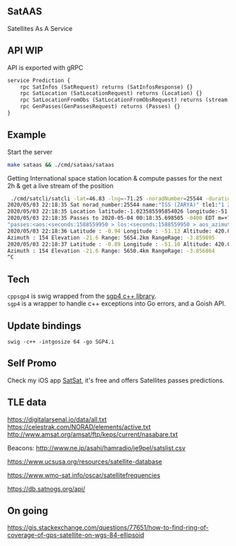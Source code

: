 ## SatAAS

Satellites As A Service

## API WIP

API is exported with gRPC

```proto
service Prediction {
    rpc SatInfos (SatRequest) returns (SatInfosResponse) {}
    rpc SatLocation (SatLocationRequest) returns (Location) {}
    rpc SatLocationFromObs (SatLocationFromObsRequest) returns (stream Observation) {}
    rpc GenPasses(GenPassesRequest) returns (Passes) {}
}
```

## Example

Start the server
```sh
make sataas && ./cmd/sataas/sataas   
```

Getting International space station location & compute passes for the next 2h & get a live stream of the position
```sh
 ./cmd/satcli/satcli -lat=46.83 -lng=-71.25 -noradNumber=25544 -duration=2h
2020/05/03 22:18:35 Sat norad_number:25544 name:"ISS (ZARYA)" tle1:"1 25544U 98067A   20124.73419492  .00000752  00000-0  21557-4 0  9996" tle2:"2 25544  51.6446 208.4853 0001149 231.1370 266.9719 15.49344194225126" update_time:<seconds:1588558517 nanos:377783000 > 
2020/05/03 22:18:35 Location latitude:-1.023585595854026 longitude:-51.195516207358374 altitude:419.98553195727436 
2020/05/03 22:18:35 Passes to 2020-05-04 00:18:35.698505 -0400 EDT m=+7200.005970072:
"passes:<aos:<seconds:1588559950 > los:<seconds:1588559950 > aos_azimuth:291.29683639401554 los_azimuth:91.28806140765137 max_elevation:40.168053684422446 aos_range_rate:-6.72311220577045 los_range_rate:6.727437896026004 > passes:<aos:<seconds:1588565761 > los:<seconds:1588565761 > aos_azimuth:294.8517672977992 los_azimuth:91.28806140765137 max_elevation:-5.729577951308175e+15 aos_range_rate:-6.8810715601595875 los_range_rate:6.727437896026004 > "
2020/05/03 22:18:36 Latitude : -0.94 Longitude : -51.13 Altitude: 420.0km
Azimuth : 154 Elevation -21.6 Range: 5654.2km RangeRage: -3.859895
2020/05/03 22:18:37 Latitude : -0.89 Longitude : -51.10 Altitude: 420.0km
Azimuth : 154 Elevation -21.6 Range: 5650.4km RangeRage: -3.856864
^C

```

## Tech

`cppsgp4` is swig wrapped from the [sgp4 c++ library](https://github.com/dnwrnr/sgp4).  
`sgp4` is a wrapper to handle c++ exceptions into Go errors, and a Goish API.

## Update bindings

```
swig -c++ -intgosize 64 -go SGP4.i
```

## Self Promo

Check my iOS app [SatSat](https://satsat.inair.space/), it's free and offers Satellites passes predictions.

## TLE data

https://digitalarsenal.io/data/all.txt  
https://celestrak.com/NORAD/elements/active.txt  
http://www.amsat.org/amsat/ftp/keps/current/nasabare.txt

Beacons: http://www.ne.jp/asahi/hamradio/je9pel/satslist.csv

https://www.ucsusa.org/resources/satellite-database

https://www.wmo-sat.info/oscar/satellitefrequencies

https://db.satnogs.org/api/

## On going
https://gis.stackexchange.com/questions/77651/how-to-find-ring-of-coverage-of-gps-satellite-on-wgs-84-ellipsoid